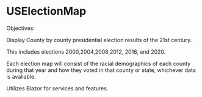 # USElectionMap

Objectives:

Display County by county presidential election results of the 21st century.

This includes elections 2000,2004,2008,2012, 2016, and 2020. 

Each election map will consist of the racial demographics of each county during that year and how they voted in that county or state, whichever data is avaliable.

Utilizes Blazor for services and features.
